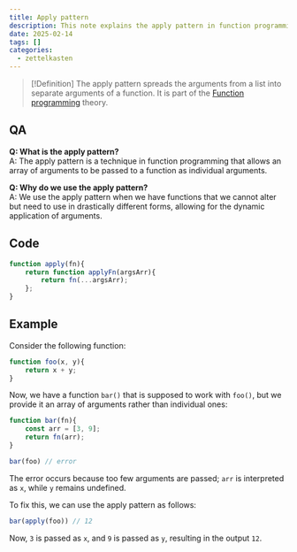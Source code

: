 ```yaml
---
title: Apply pattern
description: This note explains the apply pattern in function programming, which allows
date: 2025-02-14
tags: []
categories:
  - zettelkasten
---
```


> [!Definition]
> The apply pattern spreads the arguments from a list into separate arguments of a function. It is part of the [Function programming](Function%20programming) theory.

## QA

**Q: What is the apply pattern?**  
A: The apply pattern is a technique in function programming that allows an array of arguments to be passed to a function as individual arguments.

**Q: Why do we use the apply pattern?**  
A: We use the apply pattern when we have functions that we cannot alter but need to use in drastically different forms, allowing for the dynamic application of arguments.

## Code

```js
function apply(fn){
	return function applyFn(argsArr){
		return fn(...argsArr);
	};
}
```

## Example

Consider the following function:

```js
function foo(x, y){
	return x + y;
}
```

Now, we have a function `bar()` that is supposed to work with `foo()`, but we provide it an array of arguments rather than individual ones:

```js
function bar(fn){
	const arr = [3, 9];
	return fn(arr);
}

bar(foo) // error
```

The error occurs because too few arguments are passed; `arr` is interpreted as `x`, while `y` remains undefined.

To fix this, we can use the apply pattern as follows:

```js
bar(apply(foo)) // 12
```

Now, `3` is passed as `x`, and `9` is passed as `y`, resulting in the output `12`.
